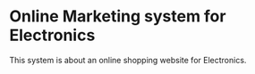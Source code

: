 # Online Marketing system for Electronics

This system is about an online shopping website for Electronics.

